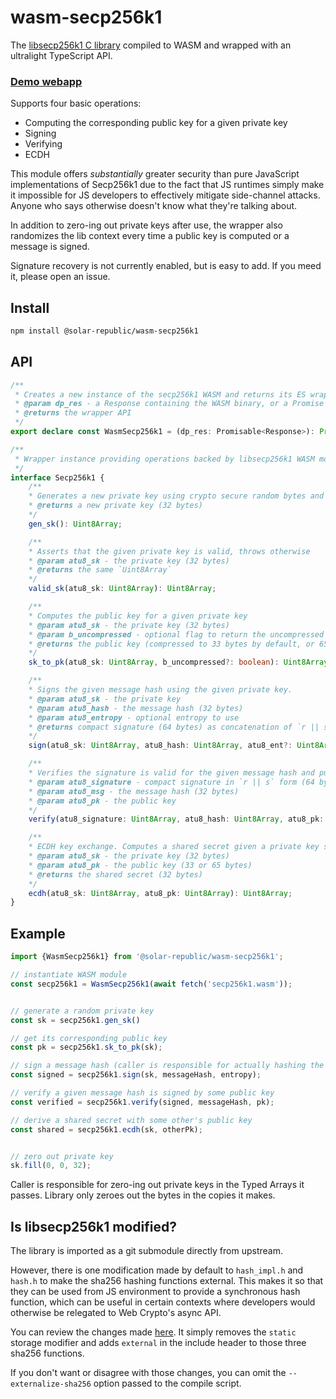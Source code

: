 # wasm-secp256k1

The [libsecp256k1 C library](https://github.com/bitcoin-core/secp256k1) compiled to WASM and wrapped with an ultralight TypeScript API.

### [Demo webapp](https://starshell.net/wasm-secp256k1/)

Supports four basic operations:
 - Computing the corresponding public key for a given private key
 - Signing
 - Verifying
 - ECDH

This module offers *substantially* greater security than pure JavaScript implementations of Secp256k1 due to the fact that JS runtimes simply make it impossible for JS developers to effectively mitigate side-channel attacks. Anyone who says otherwise doesn't know what they're talking about.

In addition to zero-ing out private keys after use, the wrapper also randomizes the lib context every time a public key is computed or a message is signed.

Signature recovery is not currently enabled, but is easy to add. If you meed it, please open an issue.


## Install

```sh
npm install @solar-republic/wasm-secp256k1
```


## API

```ts
/**
 * Creates a new instance of the secp256k1 WASM and returns its ES wrapper
 * @param dp_res - a Response containing the WASM binary, or a Promise that resolves to one
 * @returns the wrapper API
 */
export declare const WasmSecp256k1 = (dp_res: Promisable<Response>): Promise<Secp256k1>;

/**
 * Wrapper instance providing operations backed by libsecp256k1 WASM module
 */
interface Secp256k1 {
    /**
    * Generates a new private key using crypto secure random bytes and without modulo bias
    * @returns a new private key (32 bytes)
    */
    gen_sk(): Uint8Array;

    /**
    * Asserts that the given private key is valid, throws otherwise
    * @param atu8_sk - the private key (32 bytes)
    * @returns the same `Uint8Array`
    */
    valid_sk(atu8_sk: Uint8Array): Uint8Array;

    /**
    * Computes the public key for a given private key
    * @param atu8_sk - the private key (32 bytes)
    * @param b_uncompressed - optional flag to return the uncompressed (65 byte) public key
    * @returns the public key (compressed to 33 bytes by default, or 65 if uncompressed)
    */
    sk_to_pk(atu8_sk: Uint8Array, b_uncompressed?: boolean): Uint8Array;

    /**
    * Signs the given message hash using the given private key.
    * @param atu8_sk - the private key
    * @param atu8_hash - the message hash (32 bytes)
    * @param atu8_entropy - optional entropy to use
    * @returns compact signature (64 bytes) as concatenation of `r || s`
    */
    sign(atu8_sk: Uint8Array, atu8_hash: Uint8Array, atu8_ent?: Uint8Array): Uint8Array;

    /**
    * Verifies the signature is valid for the given message hash and public key
    * @param atu8_signature - compact signature in `r || s` form (64 bytes)
    * @param atu8_msg - the message hash (32 bytes)
    * @param atu8_pk - the public key
    */
    verify(atu8_signature: Uint8Array, atu8_hash: Uint8Array, atu8_pk: Uint8Array): boolean;

    /**
    * ECDH key exchange. Computes a shared secret given a private key some public key
    * @param atu8_sk - the private key (32 bytes)
    * @param atu8_pk - the public key (33 or 65 bytes)
    * @returns the shared secret (32 bytes)
    */
    ecdh(atu8_sk: Uint8Array, atu8_pk: Uint8Array): Uint8Array;
}
```


## Example

```ts
import {WasmSecp256k1} from '@solar-republic/wasm-secp256k1';

// instantiate WASM module
const secp256k1 = WasmSecp256k1(await fetch('secp256k1.wasm'));


// generate a random private key
const sk = secp256k1.gen_sk()

// get its corresponding public key
const pk = secp256k1.sk_to_pk(sk);

// sign a message hash (caller is responsible for actually hashing the message and providing entropy)
const signed = secp256k1.sign(sk, messageHash, entropy);

// verify a given message hash is signed by some public key
const verified = secp256k1.verify(signed, messageHash, pk);

// derive a shared secret with some other's public key
const shared = secp256k1.ecdh(sk, otherPk);


// zero out private key
sk.fill(0, 0, 32);
```

Caller is responsible for zero-ing out private keys in the Typed Arrays it passes. Library only zeroes out the bytes in the copies it makes.


## Is libsecp256k1 modified?

The library is imported as a git submodule directly from upstream.

However, there is one modification made by default to `hash_impl.h` and `hash.h` to make the sha256 hashing functions external. This makes it so that they can be used from JS environment to provide a synchronous hash function, which can be useful in certain contexts where developers would otherwise be relegated to Web Crypto's async API.

You can review the changes made [here](./blob/main/scripts/compile.sh#L81-L82). It simply removes the `static` storage modifier and adds `external` in the include header to those three sha256 functions.

If you don't want or disagree with those changes, you can omit the `--externalize-sha256` option passed to the compile script.
